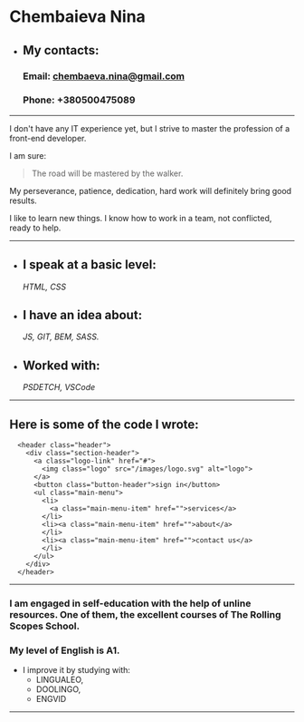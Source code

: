 # Chembaieva Nina
* ## My contacts:
    ### Email: chembaeva.nina@gmail.com
    ### Phone: +380500475089
---
I don't have any IT experience yet, but I strive to master the profession of a front-end developer.


I am sure: 
>The road will be mastered by the walker.


My perseverance, patience, dedication, hard work will definitely bring good results.


I like to learn new things. I know how to work in a team, not conflicted, ready to help.


___

* ## I speak at a basic level:
  *HTML, CSS*
* ## I have an idea about:
  *JS, GIT, BEM, SASS.*
* ## Worked with:
  *PSDETCH, VSCode*


___


## Here is some of the code I wrote:
```<body>
  <header class="header">
    <div class="section-header">
      <a class="logo-link" href="#">
        <img class="logo" src="/images/logo.svg" alt="logo">
      </a>
      <button class="button-header">sign in</button>
      <ul class="main-menu">
        <li>
          <a class="main-menu-item" href="">services</a>
        </li>
        <li><a class="main-menu-item" href="">about</a>
        </li>
        <li><a class="main-menu-item" href="">contact us</a>
        </li>
      </ul>
    </div>
  </header>
```

___


### I am engaged in self-education with the help of unline resources. One of them, the excellent courses of The Rolling Scopes School.


### My level of English is A1.
* I improve it by studying with: 
    - LINGUALEO,
    - DOOLINGO,
    - ENGVID


--- 


